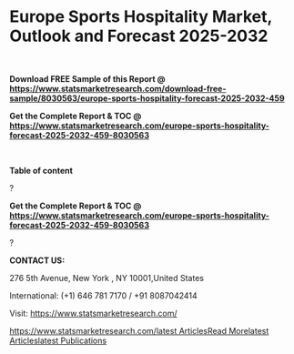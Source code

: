 <h1>Europe Sports Hospitality Market, Outlook and Forecast 2025-2032</h1><br/><p><strong>Download FREE Sample of this Report @ <a href="https://www.statsmarketresearch.com/download-free-sample/8030563/europe-sports-hospitality-forecast-2025-2032-459">https://www.statsmarketresearch.com/download-free-sample/8030563/europe-sports-hospitality-forecast-2025-2032-459</a></strong></p>
 
 
 
 <div><b>Get the Complete Report & TOC @ <a href="https://www.statsmarketresearch.com/europe-sports-hospitality-forecast-2025-2032-459-8030563">https://www.statsmarketresearch.com/europe-sports-hospitality-forecast-2025-2032-459-8030563</a></b></div>
 
 
 
 <p><br />
 
 <b>Table of content</b></p>
 
 
 
 <p>? </p>
 
 
 
 <div><b>Get the Complete Report & TOC @ <a href="https://www.statsmarketresearch.com/europe-sports-hospitality-forecast-2025-2032-459-8030563">https://www.statsmarketresearch.com/europe-sports-hospitality-forecast-2025-2032-459-8030563</a></b></div>
 
 
 
 <p>? </p>
 
 
 
 <p><b>CONTACT US:</b><br />
 
 276 5th Avenue, New York , NY 10001,United States<br />
 
 International: (+1) 646 781 7170 / +91 8087042414<br />
 
 Visit: <a href="https://www.statsmarketresearch.com/">https://www.statsmarketresearch.com/</a><br />
 
 <a href="https://gyeongbokgung.com">https://www.statsmarketresearch.com/</a><a href="https://hallyeomaritime.com">latest Articles</a><a href="https://jingwansa.com">Read More</a><a href="https://nguoiviet.jp/">latest Articles</a><a href="https://www.intelmarketresearch.com/">latest Publications</a></p>